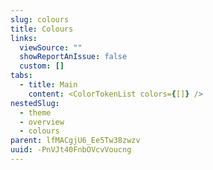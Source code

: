 ```yaml
---
slug: colours
title: Colours
links:
  viewSource: ""
  showReportAnIssue: false
  custom: []
tabs:
  - title: Main
    content: <ColorTokenList colors={[]} />
nestedSlug:
  - theme
  - overview
  - colours
parent: lfMACgjU6_Ee5Tw38zwzv
uuid: -PnVJt40FnbOVcvVoucng
---
```

